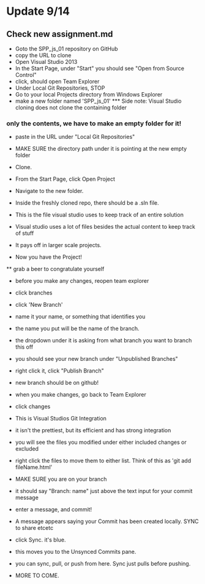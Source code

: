 # Update 9/14
## Check new assignment.md

- Goto the SPP_js_01 repository on GitHub
- copy the URL to clone
- Open Visual Studio 2013
- In the Start Page, under "Start" you should see "Open from Source Control"
- click, should open Team Explorer
- Under Local Git Repositories, STOP
- Go to your local Projects directory from Windows Explorer
- make a new folder named 'SPP_js_01'
*** Side note: Visual Studio cloning does not clone the containing folder
### only the contents, we have to make an empty folder for it!
- paste in the URL under "Local Git Repositories"
- MAKE SURE the directory path under it is pointing at the new empty folder
- Clone.

- From the Start Page, click Open Project
- Navigate to the new folder. 
- Inside the freshly cloned repo, there should be a .sln file.
- This is the file visual studio uses to keep track of an entire solution
- Visual studio uses a lot of files besides the actual content to keep track of stuff
- It pays off in larger scale projects.
- Now you have the Project!

** grab a beer to congratulate yourself

- before you make any changes, reopen team explorer
- click branches
- click 'New Branch'
- name it your name, or something that identifies you
- the name you put will be the name of the branch.
- the dropdown under it is asking from what branch you want to branch this off
- you should see your new branch under "Unpublished Branches"
- right click it, click "Publish Branch"
- new branch should be on github!

- when you make changes, go back to Team Explorer
- click changes 
- This is Visual Studios Git Integration
- it isn't the prettiest, but its efficient and has strong integration
- you will see the files you modified under either included changes or excluded
- right click the files to move them to either list. Think of this as 'git add fileName.html'
- MAKE SURE you are on your branch
- it should say "Branch: name" just above the text input for your commit message
- enter a message, and commit!
- A message appears saying your Commit has been created locally. SYNC to share etcetc
- click Sync. it's blue.
- this moves you to the Unsynced Commits pane.
- you can sync, pull, or push from here. Sync just pulls before pushing.
- MORE TO COME.
